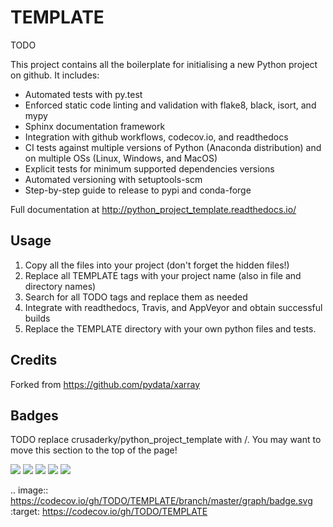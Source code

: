 TEMPLATE
========
TODO

This project contains all the boilerplate for initialising a new Python project on
github. It includes:

- Automated tests with py.test
- Enforced static code linting and validation with flake8, black, isort, and mypy
- Sphinx documentation framework
- Integration with github workflows, codecov.io, and readthedocs
- CI tests against multiple versions of Python (Anaconda distribution) and on multiple
  OSs (Linux, Windows, and MacOS)
- Explicit tests for minimum supported dependencies versions
- Automated versioning with setuptools-scm
- Step-by-step guide to release to pypi and conda-forge

Full documentation at http://python_project_template.readthedocs.io/


Usage
-----
1. Copy all the files into your project (don't forget the hidden files!)
2. Replace all TEMPLATE tags with your project name
   (also in file and directory names)
3. Search for all TODO tags and replace them as needed
4. Integrate with readthedocs, Travis, and AppVeyor and obtain
   successful builds
5. Replace the TEMPLATE directory with your own python files and tests.


Credits
-------
Forked from https://github.com/pydata/xarray

Badges
------
TODO replace crusaderky/python_project_template with <your user>/<project name>.
You may want to move this section to the top of the page!

![](https://github.com/crusaderky/python_project_template/workflows/doc/badge.svg)
![](https://github.com/crusaderky/python_project_template/workflows/lint/badge.svg)
![](https://github.com/crusaderky/python_project_template/workflows/pytest/badge.svg)
![](https://github.com/crusaderky/python_project_template/workflows/pytest-minimal/badge.svg)
![](https://codecov.io/gh/crusaderky/python_project_template/branch/master/graph/badge.svg)

.. image:: https://codecov.io/gh/TODO/TEMPLATE/branch/master/graph/badge.svg
  :target: https://codecov.io/gh/TODO/TEMPLATE
